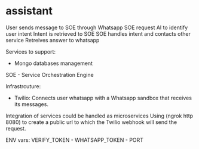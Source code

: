 # assistant

User sends message to SOE through Whatsapp
SOE request AI to identify user intent
Intent is retrieved to SOE
SOE handles intent and contacts other service
Retreives answer to whatsapp

Services to support:

- Mongo databases management

SOE - Service Orchestration Engine

Infrastrcuture:

- Twilio: Connects user whatsapp with a Whatsapp sandbox that receives its messages.

Integration of services could be handled as microservices
Using (ngrok http 8080) to create a public url to which the Twilio webhook will send the request.

ENV vars:
VERIFY_TOKEN - WHATSAPP_TOKEN - PORT
